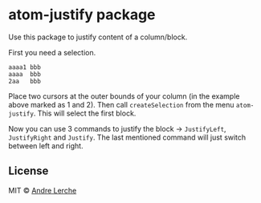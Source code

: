 # atom-justify package

Use this package to justify content of a column/block.

First you need a selection.

```
aaaa1 bbb
aaaa  bbb
2aa   bbb
```

Place two cursors at the outer bounds of your column (in the example above marked as 1 and 2). Then call ```createSelection``` from the menu ```atom-justify```. This will select the first block.

Now you can use 3 commands to justify the block -> ```JustifyLeft```, ```JustifyRight``` and ```Justify```. The last mentioned command will just switch between left and right.

## License

MIT © [Andre Lerche](https://github.com/papermoon1978)
